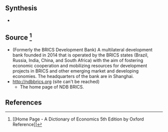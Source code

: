## Synthesis
- 
## Source [^1]
- (Formerly the BRICS Development Bank) A multilateral development bank founded in 2014 that is operated by the BRICS states (Brazil, Russia, India, China, and South Africa) with the aim of fostering economic cooperation and mobilizing resources for development projects in BRICS and other emerging market and developing economies. The headquarters of the bank are in Shanghai.
- http://ndbbrics.org (site can't be reached)
	- The home page of NDB BRICS.
## References

[^1]: [[Home Page - A Dictionary of Economics 5th Edition by Oxford Reference]]